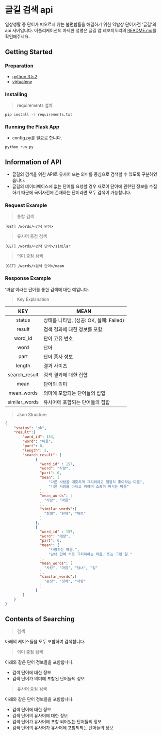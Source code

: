 # 글길 검색 api

일상생활 중 단어가 떠오르지 않는 불편함들을 해결하기 위한 역발상 단어사전 '글길'의 api 서버입니다.
어플리케이션의 자세한 설명은 글길 앱 레포지토리의 [README.md]()를 확인해주세요.

## Getting Started
### Preparation
* [python 3.5.2](https://www.python.org/downloads/release/python-352/)
* [virtualenv](https://virtualenv.pypa.io/en/stable/#)

### Installing
> requirements 설치
```
pip install -r requirements.txt
```

### Running the Flask App
- config.py를 필요로 합니다. 
```
python run.py
```


## Information of API
- 글길의 검색을 위한 API로 유사어 또는 의미를 중심으로 검색할 수 있도록 구분하였습니다.
- 글길의 데이터베이스에 없는 단어를 요청할 경우 새로이 단어에 관련된 정보를 수집하기 때문에 국어사전에 존재하는 단어라면 모두 검색이 가능합니다.
### Request Example
> 통합 검색
```
[GET] /words/<검색 단어>
```
> 유사어 중점 검색
```
[GET] /words/<검색 단어>/similar
```
> 의미 중점 검색
```
[GET] /words/<검색 단어>/mean
```
### Response Example
'마음'이라는 단어를 통한 검색에 대한 예입니다.
> Key Explanation

| KEY           	| MEAN                                    	|
|:---------------:	|-----------------------------------------	|
|     status    	| 상태를 나타냄, (성공: OK, 실패: Failed) 	|
| result        	| 검색 결과에 대한 정보를 포함            	|
| word_id       	| 단어 고유 번호                          	|
| word          	| 단어                                    	|
| part          	| 단어 품사 정보                          	|
| length        	| 결과 사이즈                             	|
| search_result 	| 검색 결과에 대한 집합                   	|
| mean          	| 단어의 의미                             	|
| mean_words    	| 의미에 포함되는 단어들의 집합           	|
| similar_words 	| 유사어에 포함되는 단어들의 집합         	|

> Json Structure
```json
{
    "status": "ok",
    "result":{
        "word_id": 153,
        "word": "마음",
        "part": 0,
        "length": 2,
        "search_result": [
              {
                "word_id" : 157,
                "word": "사랑",
                "part": 0,
                "mean": [
                    "다른 사람을 애틋하게 그리워하고 열렬히 좋아하는 마음",
                    "다른 사람을 아끼고 위하며 소중히 여기는 마음"
                ],
                "mean_words": [
                  "사람", "마음"
                ],
                "similar_words":[
                  "정애", "친애", "하트"
                ]
              },
              {
                "word_id" : 157,
                "word": "애정",
                "part": 0,
                "mean": [
                    "사랑하는 마음.",
                    "남녀 간에 서로 그리워하는 마음. 또는 그런 일."
                ],
                "mean_words": [
                  "사랑", "마음", "남녀", "일"
                ],
                "similar_words":[
                  "순정", "정애", "사랑"
                ]
              }
        ]
    }
}
```

    
## Contents of Searching
> 검색

아래의 케이스들을 모두 포함하여 검색합니다.


> 의미 중점 검색

아래와 같은 단어 정보들을 포함합니다.
- 검색 단어에 대한 정보
- 검색 단어가 의미에 포함된 단어들의 정보

> 유사어 중점 검색

아래와 같은 단어 정보들을 포함합니다.
- 검색 단어에 대한 정보
- 검색 단어의 유사어에 대한 정보
- 검색 단어가 유사어에 포함 되어있는 단어들의 정보
- 검색 단어의 유사어가 유사어에 포함되되는 단어들의 정보

